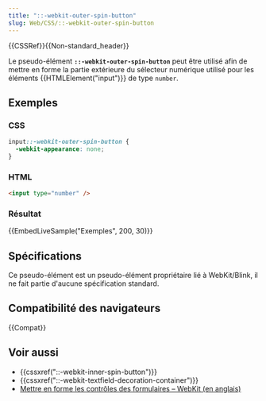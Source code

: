```yaml
---
title: "::-webkit-outer-spin-button"
slug: Web/CSS/::-webkit-outer-spin-button
---
```


{{CSSRef}}{{Non-standard_header}}

Le pseudo-élément **`::-webkit-outer-spin-button`** peut être utilisé afin de mettre en forme la partie extérieure du sélecteur numérique utilisé pour les éléments {{HTMLElement("input")}} de type `number`.

## Exemples

### CSS

```css
input::-webkit-outer-spin-button {
  -webkit-appearance: none;
}
```

### HTML

```html
<input type="number" />
```

### Résultat

{{EmbedLiveSample("Exemples", 200, 30)}}

## Spécifications

Ce pseudo-élément est un pseudo-élément propriétaire lié à WebKit/Blink, il ne fait partie d'aucune spécification standard.

## Compatibilité des navigateurs

{{Compat}}

## Voir aussi

- {{cssxref("::-webkit-inner-spin-button")}}
- {{cssxref("::-webkit-textfield-decoration-container")}}
- [Mettre en forme les contrôles des formulaires – WebKit (en anglais)](https://trac.webkit.org/wiki/Styling%20Form%20Controls#inputelement)
